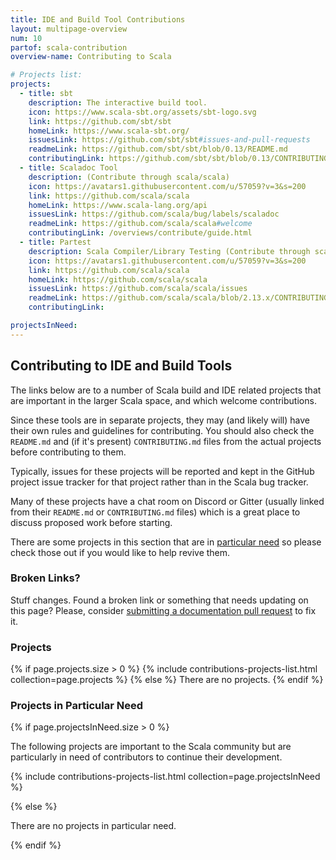 ```yaml
---
title: IDE and Build Tool Contributions
layout: multipage-overview
num: 10
partof: scala-contribution
overview-name: Contributing to Scala

# Projects list:
projects:
  - title: sbt
    description: The interactive build tool.
    icon: https://www.scala-sbt.org/assets/sbt-logo.svg
    link: https://github.com/sbt/sbt
    homeLink: https://www.scala-sbt.org/
    issuesLink: https://github.com/sbt/sbt#issues-and-pull-requests
    readmeLink: https://github.com/sbt/sbt/blob/0.13/README.md
    contributingLink: https://github.com/sbt/sbt/blob/0.13/CONTRIBUTING.md
  - title: Scaladoc Tool
    description: (Contribute through scala/scala)
    icon: https://avatars1.githubusercontent.com/u/57059?v=3&s=200
    link: https://github.com/scala/scala
    homeLink: https://www.scala-lang.org/api
    issuesLink: https://github.com/scala/bug/labels/scaladoc
    readmeLink: https://github.com/scala/scala#welcome
    contributingLink: /overviews/contribute/guide.html
  - title: Partest
    description: Scala Compiler/Library Testing (Contribute through scala/scala)
    icon: https://avatars1.githubusercontent.com/u/57059?v=3&s=200
    link: https://github.com/scala/scala
    homeLink: https://github.com/scala/scala
    issuesLink: https://github.com/scala/scala/issues
    readmeLink: https://github.com/scala/scala/blob/2.13.x/CONTRIBUTING.md#partest
    contributingLink:

projectsInNeed:
---
```

## Contributing to IDE and Build Tools

The links below are to a number of Scala build and IDE related projects that are important in the larger Scala space, and which welcome contributions.

Since these tools are in separate projects, they may (and likely will) have their own rules and guidelines for contributing. You should also check the `README.md` and (if it's present) `CONTRIBUTING.md` files from the actual projects before contributing to them.

Typically, issues for these projects will be reported and kept in the GitHub project issue tracker for that project rather than in the Scala bug tracker.

Many of these projects have a chat room on Discord or Gitter (usually linked from their `README.md` or `CONTRIBUTING.md` files) which is a great place to discuss proposed work before starting.

There are some projects in this section that are in
[particular need](#projects-in-particular-need) so please check those out
if you would like to help revive them.

### Broken Links?

Stuff changes. Found a broken link or something that needs updating on this page? Please, consider [submitting a documentation pull request](/overviews/contribute/documentation.html#updating-scala-langorg) to fix it.

### Projects

{% if page.projects.size > 0 %}
{% include contributions-projects-list.html collection=page.projects %}
{% else %}
There are no projects.
{% endif %}

### Projects in Particular Need

{% if page.projectsInNeed.size > 0 %}

The following projects are important to the Scala community but are particularly in need of contributors to continue their development.

{% include contributions-projects-list.html collection=page.projectsInNeed %}

{% else %}

There are no projects in particular need.

{% endif %}
